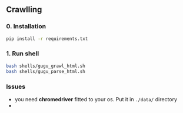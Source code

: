 ## Crawlling 

### 0. Installation

```bash 
pip install -r requirements.txt
```

### 1. Run shell

```bash 
bash shells/gugu_grawl_html.sh
bash shells/gugu_parse_html.sh
```


### Issues 

* you need **chromedriver** fitted to your os. Put it in `./data/` directory
* 